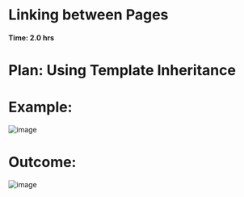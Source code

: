 #  Linking between Pages

#### Time: 2.0 hrs

# Plan: Using Template Inheritance


# Example:

![image](https://github.com/user-attachments/assets/9be32b1e-c782-4981-9500-b2b996faac80)

# Outcome:

![image](https://github.com/user-attachments/assets/7a10e39d-65f1-45e2-9bf6-d502d955e8eb)

